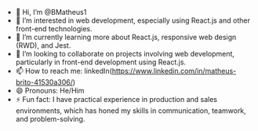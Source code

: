 - 👋 Hi, I’m @BMatheus1
- 👀 I’m interested in web development, especially using React.js and other front-end technologies.
- 🌱 I’m currently learning more about React.js, responsive web design (RWD), and Jest.
- 💞️ I’m looking to collaborate on projects involving web development, particularly in front-end development using React.js.
- 📫 How to reach me: linkedIn(https://www.linkedin.com/in/matheus-brito-41530a306/)
- 😄 Pronouns: He/Him
- ⚡ Fun fact: I have practical experience in production and sales environments, which has honed my skills in communication, teamwork, and problem-solving.


<!---
BMatheus1/BMatheus1 is a ✨ special ✨ repository because its `README.md` (this file) appears on your GitHub profile.
You can click the Preview link to take a look at your changes.
--->

